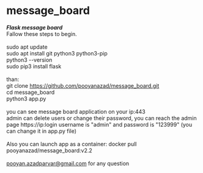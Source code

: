 # message_board
***Flask message board***<br />
Fallow these steps to begin.<br />
<br />
sudo apt update<br />
sudo apt install git python3 python3-pip<br />
python3 --version<br />
sudo pip3 install flask<br />
<br />
than:<br />
git clone https://github.com/pooyanazad/message_board.git<br />
cd message_board<br />
python3 app.py<br />
<br />
you can see message board application on your ip:443<br />
admin can delete users or change their password, you can reach the admin page https://ip:login username is "admin" and password is "123999" (you can change it in app.py file)<br />
<br />
Also you can launch app as a container: docker pull pooyanazad/message_board:v2.2 <br />
<br />
pooyan.azadparvar@gmail.com for any question
